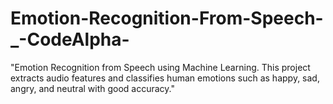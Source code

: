 # Emotion-Recognition-From-Speech-_-CodeAlpha-
"Emotion Recognition from Speech using Machine Learning. This project extracts audio features and classifies human emotions such as happy, sad, angry, and neutral with good accuracy."
